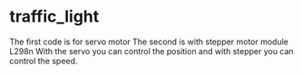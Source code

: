 # traffic_light
The first code is for servo motor
The second is with stepper motor module L298n
With the servo you can control the position and with stepper you can control the speed.
